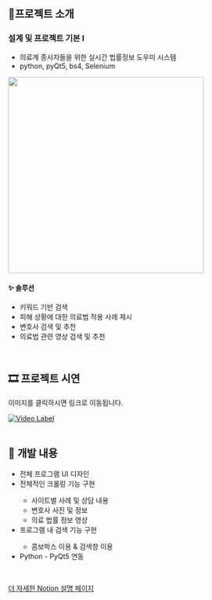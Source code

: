 <h2>📌프로젝트 소개</h2>
<h3>설계 및 프로젝트 기본 I</h3>
<ul>
  <li>의료계 종사자들을 위한 실시간 법률정보 도우미 시스템</li>
  <li>python, pyQt5, bs4, Selenium</li>
</ul>

<img src="https://github.com/subin1028/2021-1_medilaw_life/assets/76259186/0b6e3791-2fd6-4406-a01a-cab4a39dbbd3" width="400" height=auto>
<br/>
<h4>✨ 솔루션</h4>
<ul>
  <li>키워드 기반 검색</li>
  <li>피해 상황에 대한 의료법 적용 사례 제시</li>
  <li>변호사 검색 및 추천</li>
  <li>의료법 관련 영상 검색 및 추천</li>
</ul>
</br>
<h2>🎞 프로젝트 시연</h2>
<p>이미지를 클릭하시면 링크로 이동됩니다.</p>

[![Video Label](https://img.youtube.com/vi/IPFNsae0ik8/0.jpg)](https://youtu.be/IPFNsae0ik8?si=pcQVTMfWYTtkgqRF)
</br></br>
<h2>🔧 개발 내용</h2>
<ul>
  <li>전체 프로그램 UI 디자인</li>
  <li>전체적인 크롤링 기능 구현</li>
  <ul>
    <li>사이트별 사례 및 상담 내용</li>
    <li>변호사 사진 및 정보</li>
    <li>의료 법률 정보 영상</li>
  </ul>
  <li>프로그램 내 검색 기능 구현</li>
  <ul><li>콤보박스 이용 & 검색창 이용</li></ul>
  <li>Python - PyQt5 연동</li>
</ul>
</br>

[더 자세한 Notion 설명 페이지](https://www.notion.so/subbie/LAW-85a70f1689324a27805ebfee18683558)

